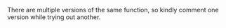 There are multiple versions of the same function, so kindly comment one version while trying out another. 